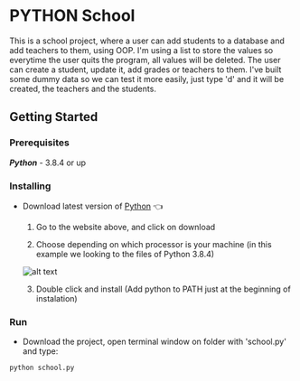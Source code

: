 # PYTHON School

This is a school project, where a user can add students to a database and add teachers to them, using OOP. I'm using a list to store the values so everytime the user quits the program, all values will be deleted.
The user can create a student, update it, add grades or teachers to them. I've built some dummy data so we can test it more easily, just type 'd' and it will be created, the teachers and the students.


## Getting Started

### Prerequisites

  ***Python*** - 3.8.4 or up
 

### Installing

  - Download latest version of [Python](https://www.python.org/downloads/) :point_left:

    1. Go to the website above, and click on download

    2. Choose depending on which processor is your machine (in this example we looking to the files of Python 3.8.4)

      ![alt text](https://github.com/amssdias/PYTHON--School/blob/version1/img/python-download-version.png)
  
    3. Double click and install (Add python to PATH just at the beginning of instalation)


### Run
 
 - Download the project, open terminal window on folder with 'school.py' and type:
 ```
 python school.py
 ```
